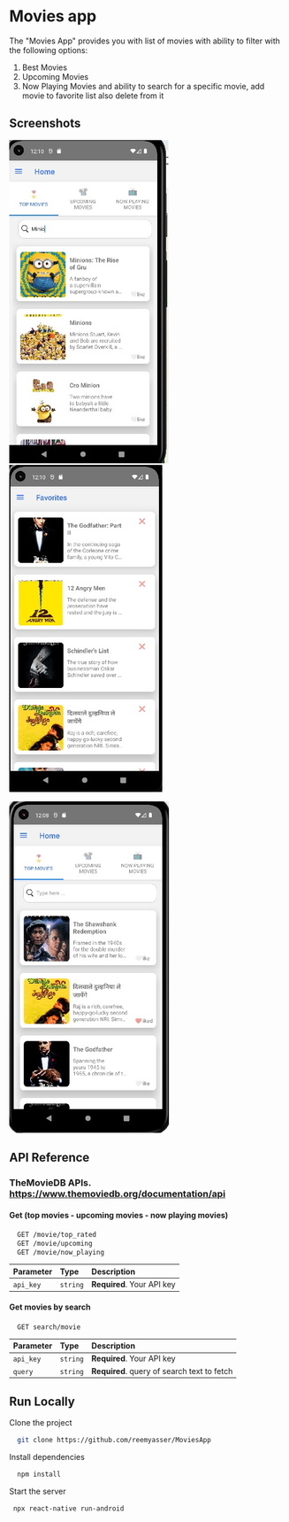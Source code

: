 # Movies app
The "Movies App" provides you with list of movies with ability to filter with the following options: 
1. Best Movies
2. Upcoming Movies
3. Now Playing Movies
 and ability to search for a specific movie, add movie to favorite list also delete from it
## Screenshots

![App Screenshot](https://github.com/reemyasser/MoviesApp/blob/main/screenshots/1.jpeg)
![App Screenshot](https://github.com/reemyasser/MoviesApp/blob/main/screenshots/2.jpeg)

![App Screenshot](https://github.com/reemyasser/MoviesApp/blob/main/screenshots/3.jpeg)



## API Reference
### TheMovieDB APIs. https://www.themoviedb.org/documentation/api
#### Get (top movies - upcoming movies - now playing movies)

```http
  GET /movie/top_rated
  GET /movie/upcoming
  GET /movie/now_playing

```

| Parameter | Type     | Description                |
| :-------- | :------- | :------------------------- |
| `api_key` | `string` | **Required**. Your API key |



#### Get movies by search

```http
  GET search/movie
```

| Parameter | Type     | Description                       |
| :-------- | :------- | :-------------------------------- |
| `api_key` | `string` | **Required**. Your API key |
| `query`      | `string` | **Required**. query of search text to fetch |




## Run Locally

Clone the project

```bash
  git clone https://github.com/reemyasser/MoviesApp
```

Install dependencies

```bash
  npm install
```

Start the server

```bash
 npx react-native run-android
```

